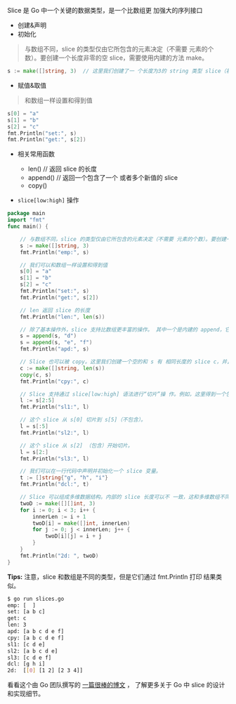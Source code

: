 
Slice 是 Go 中一个关键的数据类型，是一个比数组更 加强大的序列接口

- 创建&声明
- 初始化
> 与数组不同，slice 的类型仅由它所包含的元素决定（不需要 元素的个数）。要创建一个长度非零的空 slice，需要使用内建的方法 make。
```go
s := make([]string, 3)  // 这里我们创建了一 个长度为3的 string 类型 slice（初始化为零值）。
```
- 赋值&取值
> 和数组一样设置和得到值
```go
s[0] = "a"
s[1] = "b"
s[2] = "c"
fmt.Println("set:", s)
fmt.Println("get:", s[2])
```

- 相关常用函数
    - len() // 返回 slice 的长度
    - append()  // 返回一个包含了一个 或者多个新值的 slice
    - copy()    

- `slice[low:high]` 操作

```go
package main
import "fmt"
func main() {

    // 与数组不同，slice 的类型仅由它所包含的元素决定（不需要 元素的个数）。要创建一个长度非零的空 slice，需要使用内建的方法 make。这里我们创建了一 个长度为3的 string 类型 slice（初始化为零值）。
    s := make([]string, 3)
    fmt.Println("emp:", s)

    // 我们可以和数组一样设置和得到值
    s[0] = "a"
    s[1] = "b"
    s[2] = "c"
    fmt.Println("set:", s)
    fmt.Println("get:", s[2])

    // len 返回 slice 的长度
    fmt.Println("len:", len(s))

    // 除了基本操作外，slice 支持比数组更丰富的操作。 其中一个是内建的 append，它返回一个包含了一个 或者多个新值的 slice。注意由于 append 可能返回 新的 slice，我们需要接受其返回值。
    s = append(s, "d")
    s = append(s, "e", "f")
    fmt.Println("apd:", s)

    // Slice 也可以被 copy。这里我们创建一个空的和 s 有 相同长度的 slice c，并且将 s 复制给 c。
    c := make([]string, len(s))
    copy(c, s)
    fmt.Println("cpy:", c)

    // Slice 支持通过 slice[low:high] 语法进行“切片”操 作。例如，这里得到一个包含元素 s[2], s[3], s[4] 的 slice。
    l := s[2:5]
    fmt.Println("sl1:", l)

    // 这个 slice 从 s[0] 切片到 s[5]（不包含）。
    l = s[:5]
    fmt.Println("sl2:", l)

    // 这个 slice 从 s[2] （包含）开始切片。
    l = s[2:]
    fmt.Println("sl3:", l)

    // 我们可以在一行代码中声明并初始化一个 slice 变量。
    t := []string{"g", "h", "i"}
    fmt.Println("dcl:", t)

    // Slice 可以组成多维数据结构。内部的 slice 长度可以不 一致，这和多维数组不同。
    twoD := make([][]int, 3)
    for i := 0; i < 3; i++ {
        innerLen := i + 1
        twoD[i] = make([]int, innerLen)
        for j := 0; j < innerLen; j++ {
            twoD[i][j] = i + j
        }
    }
    fmt.Println("2d: ", twoD)
}
```

**Tips:**
注意，slice 和数组是不同的类型，但是它们通过 fmt.Println 打印 结果类似。

```sh
$ go run slices.go
emp: [  ]
set: [a b c]
get: c
len: 3
apd: [a b c d e f]
cpy: [a b c d e f]
sl1: [c d e]
sl2: [a b c d e]
sl3: [c d e f]
dcl: [g h i]
2d:  [[0] [1 2] [2 3 4]]
```

看看这个由 Go 团队撰写的 [一篇很棒的博文](http://blog.golang.org/2011/01/go-slices-usage-and-internals.html) ， 了解更多关于 Go 中 slice 的设计和实现细节。
